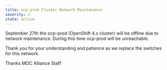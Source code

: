 ```yaml
---
title: ocp-prod Cluster Network Maintenance
severity: 1
state: active
---
```


September 27th the ocp-prod (OpenShift 4.x cluster) will be offline due to
network maintenance. During this time ocp-prod will be unreachable.

Thank you for your understanding and patience as we replace the switches for
this network.

Thanks
MOC Alliance Staff
